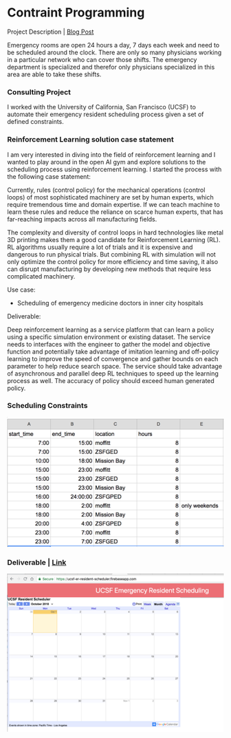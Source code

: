 # Contraint Programming
Project Description | [Blog Post](https://medium.com/@aliviablount/automating-scheduling-for-ed-residents-at-ucsf-a2aa8b9ab880)

Emergency rooms are open 24 hours a day, 7 days each week and need to be scheduled around the clock. There are only so many physicians working in a particular network who can cover those shifts. The emergency department is specialized and therefor only physicians specialized in this area are able to take these shifts.

### Consulting Project

I worked with the University of California, San Francisco (UCSF) to automate their emergency resident scheduling process given a set of defined constraints.

### Reinforcement Learning solution case statement

I am very interested in diving into the field of reinforcement learning and I wanted to play around in the open AI gym and explore solutions to the scheduling process using reinforcement learning. I started the process with the following case statement:

Currently, rules (control policy) for the mechanical operations (control loops) of most sophisticated machinery are set by human experts, which require tremendous time and domain expertise. If we can teach machine to learn these rules and reduce the reliance on scarce human experts, that has far-reaching impacts across all manufacturing fields.

The complexity and diversity of control loops in hard technologies like metal 3D printing makes them a good candidate for Reinforcement Learning (RL). RL algorithms usually require a lot of trials and it is expensive and dangerous to run physical trials. But combining RL with simulation will not only optimize the control policy for more efficiency and time saving, it also can disrupt manufacturing by developing new methods that require less complicated machinery.

Use case:

- Scheduling of emergency medicine doctors in inner city hospitals

Deliverable:

Deep reinforcement learning as a service platform that can learn a policy using a specific simulation environment or existing dataset. The service needs to interfaces with the engineer to gather the model and objective function and potentially take advantage of imitation learning and off-policy learning to improve the speed of convergence and gather bounds on each parameter to help reduce search space. The service should take advantage of asynchronous and parallel deep RL techniques to speed up the learning process as well. The accuracy of policy should exceed human generated policy. 

### Scheduling Constraints
![alt text](https://github.com/amblount/CP-for-ED-scheduling/blob/master/public/Screen%20Shot%202018-09-19%20at%204.13.07%20PM.png)

### Deliverable | [Link](https://ucsf-er-resident-scheduler.firebaseapp.com/)
![alt text](https://github.com/amblount/CP-for-ED-scheduling/blob/master/public/Screen%20Shot%202018-10-01%20at%203.14.25%20PM.png)
